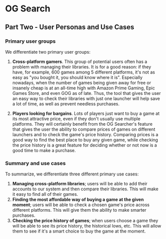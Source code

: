 # OG Search

## Part Two - User Personas and Use Cases

### **Primary user groups**

We differentiate two primary user groups:

1. **Cross-platform gamers**. 
    This group of potential users often has a problem with managing their libraries. It is for a good reason: if they have, for example, 600 games among 5 different platforms, it's not as easy as "you bought it, you should know where it is". Especially nowadays, when the number of games being given away for free or insanely cheap is at an all-time high with Amazon Prime Gaming, Epic Games Store, and even GOG as of late. Thus, the tool that gives the user an easy way to check their libraries with just one launcher will help save a lot of time, as well as prevent needless purchases.

2. **Players looking for bargains**. Lots of players just want to buy a game at its most attractive price, even if they don't usually use multiple platforms. They will certainly benefit from the OG Searcher's feature that gives the user the ability to compare prices of games on different launchers and to check the game's price history. Comparing prices is a good way to find the best place to buy any given game, while checking the price history is a great feature for deciding whether or not now is a good time to make a purchase.

### Summary and use cases

To summarize, we differentiate three different primary use cases:

1. **Managing cross-platform libraries**; users will be able to add their accounts to our system and then compare their libraries. This will make it easy to find all of their games. 
2. **Finding the most affordable way of buying a game at the given moment**; users will be able to check a chosen game's price across different platforms. This will give them the ability to make smarter purchases.
3. **Checking the price history of games**; when users choose a game they will be able to see its price history, the historical lows, etc. This will allow them to see if it's a smart choice to buy the game at the moment.
